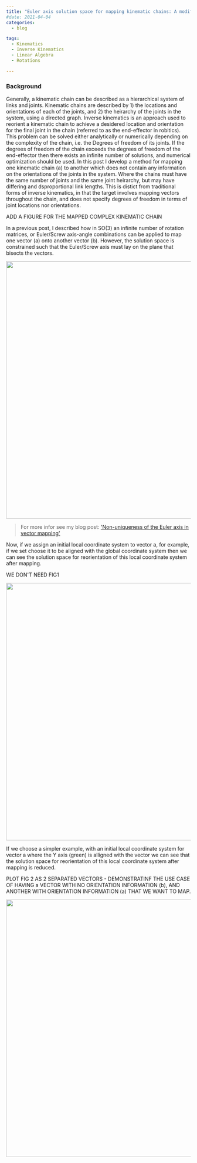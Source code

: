 ```yaml
---
title: "Euler axis solution space for mapping kinematic chains: A modified inverse kinematics approach"
#date: 2021-04-04
categories:
  - blog

tags:
  - Kinematics
  - Inverse Kinematics
  - Linear Algebra
  - Rotations

---
```


### Background
Generally, a kinematic chain can be described as a hierarchical system of links and joints. Kinematic chains are described by 1) the locations and orientations of each of the joints, and 2) the heirarchy of the joints in the system, using a directed graph. Inverse kinematics is an approach used to reorient a kinematic chain to achieve a desidered location and orientation for the final joint in the chain (referred to as the end-effector in robitics). This problem can be solved either analytically or numerically depending on the complexity of the chain, i.e. the Degrees of freedom of its joints. If the degrees of freedom of the chain exceeds the degrees of freedom of the end-effector then there exists an infinite number of solutions, and numerical optimization should be used. In this post I develop a method for mapping one kinematic chain (a) to another which does not contain any information on the orientations of the joints in the system. Where the chains must have the same number of joints and the same joint heirarchy, but may have differing and dsproportional link lengths. This is distict from traditional forms of inverse kinematics, in that the target involves mapping vectors throughout the chain, and does not specify degrees of freedom in terms of joint locations nor orientations.

ADD A FIGURE FOR THE MAPPED COMPLEX KINEMATIC CHAIN

In a previous post, I described how in SO(3) an infinite number of rotation matrices, or Euler/Screw axis-angle combinations can be applied to map one vector (a) onto another vector (b). However, the solution space is constrained such that the Euler/Screw axis must lay on the plane that bisects the vectors.

<p align="center">
  <img src="/assets/images/Optimized-Inverse-Kinematics/fig0.gif" width="700">
</p>

> For more infor see my blog post:
> ['Non-uniqueness of the Euler axis in vector mapping'](https://kevgildea.github.io/blog/Euler-Axis-Vector-Mapping/)

Now, if we assign an initial local coordinate system to vector a, for example, if we set choose it to be aligned with the global coordinate system then we can see the solution space for reorientation of this local coordinate system after mapping. 

WE DON'T NEED FIG1

<p align="center">
  <img src="/assets/images/Optimized-Inverse-Kinematics/fig1.gif" width="700">
</p>

If we choose a simpler example, with an initial local coordinate system for vector a where the Y axis (green) is alligned with the vector we can see that the solution space for reorientation of this local coordinate system after mapping is reduced. 

PLOT FIG 2 AS 2 SEPARATED VECTORS - DEMONSTRATINF THE USE CASE OF HAVING a VECTOR WITH NO ORIENTATION INFORMATION (b), AND ANOTHER WITH ORIENTATION INFORMATION (a) THAT WE WANT TO MAP.

<p align="center">
  <img src="/assets/images/Optimized-Inverse-Kinematics/fig2.gif" width="700">
</p>


